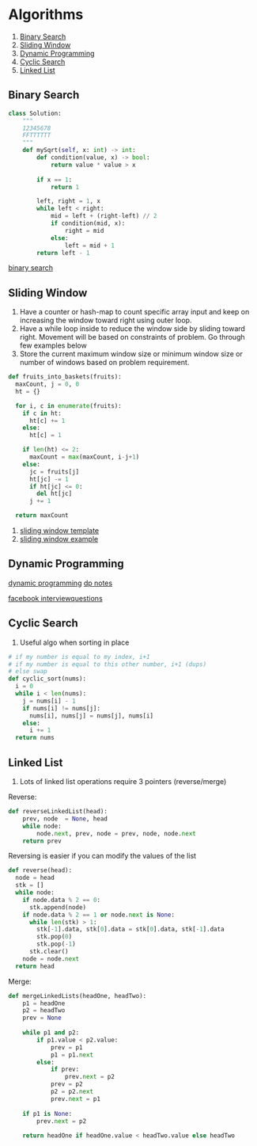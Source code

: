 # Algorithms

1. [Binary Search](#binary-search)
1. [Sliding Window](#sliding-window)
1. [Dynamic Programming](#dynamic-programming)
1. [Cyclic Search](#cyclic-search)
1. [Linked List](#linked-list)



## Binary Search

```python
class Solution:
    """
    12345678 
    FFTTTTTT
    """
    def mySqrt(self, x: int) -> int:
        def condition(value, x) -> bool:
            return value * value > x
        
        if x == 1:
            return 1

        left, right = 1, x
        while left < right:
            mid = left + (right-left) // 2
            if condition(mid, x):
                right = mid
            else:
                left = mid + 1
        return left - 1
```
[binary search](https://leetcode.com/discuss/general-discussion/786126/python-powerful-ultimate-binary-search-template-solved-many-problems)

## Sliding Window

1. Have a counter or hash-map to count specific array input and keep on increasing the window toward right using outer loop.
1. Have a while loop inside to reduce the window side by sliding toward right. Movement will be based on constraints of problem. Go through few examples below
1. Store the current maximum window size or minimum window size or number of windows based on problem requirement.

```python
def fruits_into_baskets(fruits):
  maxCount, j = 0, 0
  ht = {}

  for i, c in enumerate(fruits):
    if c in ht:
      ht[c] += 1
    else:
      ht[c] = 1

    if len(ht) <= 2:
      maxCount = max(maxCount, i-j+1)
    else:
      jc = fruits[j]
      ht[jc] -= 1
      if ht[jc] <= 0:
        del ht[jc]
      j += 1  

  return maxCount
```

1. [sliding window template](https://leetcode.com/discuss/general-discussion/657507/Sliding-Window-for-Beginners-Problems-or-Template-or-Sample-Solutions)
1. [sliding window example](https://leetcode.com/problems/fruit-into-baskets/discuss/170740/JavaC%2B%2BPython-Sliding-Window-for-K-Elements)

## Dynamic Programming

[dynamic programming](https://leetcode.com/discuss/general-discussion/458695/Dynamic-Programming-Patterns)
[dp notes](https://leetcode.com/discuss/general-discussion/475924/my-experience-and-notes-for-learning-dp)

[facebook interviewquestions](https://leetcode.com/discuss/interview-question/675445/facebook-interview-experiences-all-combined-from-lc-till-date-07-jun-2020)

## Cyclic Search

1. Useful algo when sorting in place

```python
# if my number is equal to my index, i+1 
# if my number is equal to this other number, i+1 (dups)
# else swap
def cyclic_sort(nums):
  i = 0
  while i < len(nums):
    j = nums[i] - 1
    if nums[i] != nums[j]:
      nums[i], nums[j] = nums[j], nums[i]  
    else:
      i += 1
  return nums
```

## Linked List

1. Lots of linked list operations require 3 pointers (reverse/merge)

Reverse:
```python
def reverseLinkedList(head):
	prev, node  = None, head
    while node:
		node.next, prev, node = prev, node, node.next
	return prev
```

Reversing is easier if you can modify the values of the list
```python
def reverse(head):
  node = head
  stk = []
  while node:
    if node.data % 2 == 0:
      stk.append(node)
    if node.data % 2 == 1 or node.next is None:
      while len(stk) > 1:
        stk[-1].data, stk[0].data = stk[0].data, stk[-1].data
        stk.pop(0)
        stk.pop(-1)
      stk.clear()
    node = node.next
  return head
```
Merge:
```python
def mergeLinkedLists(headOne, headTwo):
    p1 = headOne
	p2 = headTwo
	prev = None
	
	while p1 and p2:
		if p1.value < p2.value:
			prev = p1
			p1 = p1.next
		else:
			if prev:
				prev.next = p2
			prev = p2
			p2 = p2.next
			prev.next = p1
	
	if p1 is None:
		prev.next = p2
	
	return headOne if headOne.value < headTwo.value else headTwo
```
